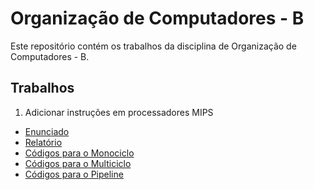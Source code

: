 # Organização de Computadores - B

Este repositório contém os trabalhos da disciplina de Organização de Computadores - B.

## Trabalhos

1. Adicionar instruções em processadores MIPS

- [Enunciado](Trabalho%201/Especificação%20do%20Trabalho%201%20-%20OrgB.pdf)
- [Relatório]()
- [Códigos para o Monociclo](Trabalho%201/Monociclo)
- [Códigos para o Multiciclo](Trabalho%201/Multiciclo)
- [Códigos para o Pipeline](Trabalho%201/Pipeline)
